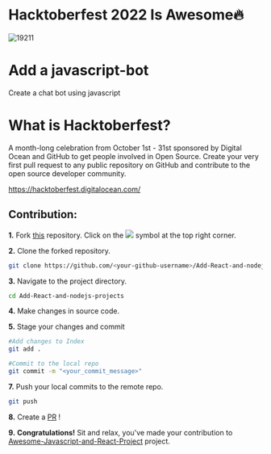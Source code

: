 # Hacktoberfest 2022 Is Awesome🔥

![19211](https://user-images.githubusercontent.com/115480468/195635237-0f4d1b0e-248b-4d60-87f9-df7ec1b8e737.png)


# Add a javascript-bot
Create a chat bot using javascript



# What is Hacktoberfest?
A month-long celebration from October 1st - 31st sponsored by Digital Ocean and GitHub to get people involved in Open Source. Create your very first pull request to any public repository on GitHub and contribute to the open source developer community.

https://hacktoberfest.digitalocean.com/

## Contribution:
**1.** Fork [this](https://github.com/vivekNaz/Add-React-and-nodejs-projects) repository.
Click on the <a href="https://github.com/vivekNaz/Add-React-and-nodejs-projects"><img src="https://img.icons8.com/ios/24/000000/code-fork.png"></a> symbol at the top right corner.

**2.** Clone the forked repository.

```bash
git clone https://github.com/<your-github-username>/Add-React-and-nodejs-projects
```

**3.** Navigate to the project directory.

```bash
cd Add-React-and-nodejs-projects
```

**4.** Make changes in source code.

**5.** Stage your changes and commit

```bash
#Add changes to Index
git add .

#Commit to the local repo
git commit -m "<your_commit_message>"
```

**7.** Push your local commits to the remote repo.

```bash
git push 
```

**8.** Create a [PR](https://help.github.com/en/github/collaborating-with-issues-and-pull-requests/creating-a-pull-request) !

**9.** **Congratulations!** Sit and relax, you've made your contribution to [Awesome-Javascript-and-React-Project](https://github.com/vivekNaz/Add-React-and-nodejs-projects) project.
